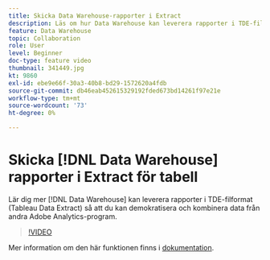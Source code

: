 ```yaml
---
title: Skicka Data Warehouse-rapporter i Extract
description: Läs om hur Data Warehouse kan leverera rapporter i TDE-filformat (Tableau Data Extract) för att göra det möjligt att demokratisera och kombinera data från andra Adobe Analytics-format.
feature: Data Warehouse
topic: Collaboration
role: User
level: Beginner
doc-type: feature video
thumbnail: 341449.jpg
kt: 9860
exl-id: ebe9e66f-30a3-40b8-bd29-1572620a4fdb
source-git-commit: db46eab452615329192fded673bd14261f97e21e
workflow-type: tm+mt
source-wordcount: '73'
ht-degree: 0%

---
```


# Skicka [!DNL Data Warehouse] rapporter i Extract för tabell

Lär dig mer [!DNL Data Warehouse] kan leverera rapporter i TDE-filformat (Tableau Data Extract) så att du kan demokratisera och kombinera data från andra Adobe Analytics-program.

>[!VIDEO](https://video.tv.adobe.com/v/341449/?quality=12&learn=on)

Mer information om den här funktionen finns i [dokumentation](https://experienceleague.adobe.com/en/docs/analytics/export/data-warehouse/t-tableau).
